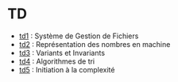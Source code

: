 # TD

* [td1](https://cahier-de-prepa.fr/mp2i-pv/download?id=605) : Système de Gestion de Fichiers
* [td2](https://cahier-de-prepa.fr/mp2i-pv/download?id=620) :
Représentation des nombres en machine
* [td3](https://cahier-de-prepa.fr/mp2i-pv/download?id=646) : Variants et Invariants
* [td4](https://cahier-de-prepa.fr/mp2i-pv/download?id=663) : Algorithmes de tri
* [td5](https://cahier-de-prepa.fr/mp2i-pv/download?id=728) :
  Initiation à la complexité
